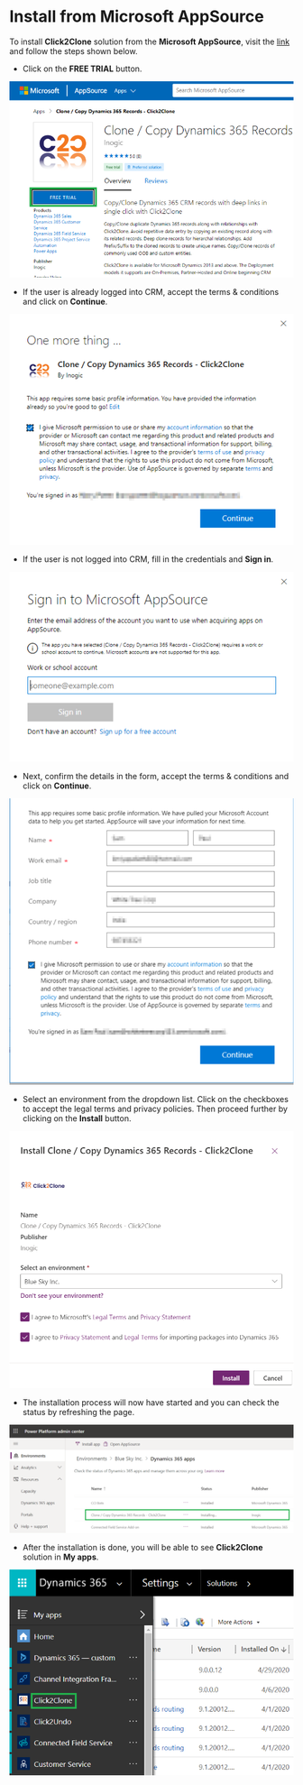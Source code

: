 # Install from Microsoft AppSource

To install **Click2Clone** solution from the **Microsoft AppSource**, visit the [link](https://appsource.microsoft.com/en-us/product/dynamics-365/inogic.d59d49e1-e228-4243-8155-9b937290bcf5) and follow the steps shown below.&#x20;

* Click on the **FREE TRIAL** button.

![](<../../.gitbook/assets/aa (2).png>)

* If the user is already logged into CRM, accept the terms & conditions and click on **Continue**.

![](../../.gitbook/assets/ff.png)

* If the user is not logged into CRM, fill in the credentials and **Sign in**.

![](../../.gitbook/assets/hh.png)

* Next, confirm the details in the form, accept the terms & conditions and click on **Continue**.

![](<../../.gitbook/assets/SS (2).png>)

* &#x20;Select an environment from the dropdown list. Click on the checkboxes to accept the legal terms and privacy policies. Then proceed further by clicking on the **Install** button.

![](<../../.gitbook/assets/11 (6).png>)

* The installation process will now have started and you can check the status by refreshing the page.

![](<../../.gitbook/assets/22 (2).png>)

* After the installation is done, you will be able to see **Click2Clone** solution in **My apps**.&#x20;

![](<../../.gitbook/assets/gg (1).png>)
